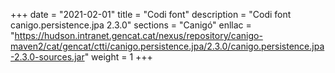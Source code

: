 +++
date        = "2021-02-01"
title       = "Codi font"
description = "Codi font canigo.persistence.jpa 2.3.0"
sections    = "Canigó"
enllac		= "https://hudson.intranet.gencat.cat/nexus/repository/canigo-maven2/cat/gencat/ctti/canigo.persistence.jpa/2.3.0/canigo.persistence.jpa-2.3.0-sources.jar"
weight		= 1
+++
